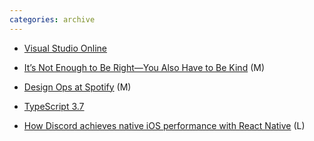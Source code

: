 ```yaml
---
categories: archive
---
```


- [Visual Studio Online](https://visualstudio.microsoft.com/services/visual-studio-online/ "https://visualstudio.microsoft.com/services/visual-studio-online/")

- [It’s Not Enough to Be Right—You Also Have to Be Kind](https://forge.medium.com/its-not-enough-to-be-right-you-also-have-to-be-kind-b8814111fe1 "https://forge.medium.com/its-not-enough-to-be-right-you-also-have-to-be-kind-b8814111fe1") (M)

- [Design Ops at Spotify](https://spotify.design/articles/2019-10-17/dialling-up-the-joy-turning-down-the-pain-design-ops-at-spotify/ "https://spotify.design/articles/2019-10-17/dialling-up-the-joy-turning-down-the-pain-design-ops-at-spotify/") (M)

- [TypeScript 3.7](https://devblogs.microsoft.com/typescript/announcing-typescript-3-7/ "https://devblogs.microsoft.com/typescript/announcing-typescript-3-7/")

- [How Discord achieves native iOS performance with React Native](https://blog.discordapp.com/how-discord-achieves-native-ios-performance-with-react-native-390c84dcd502 "https://blog.discordapp.com/how-discord-achieves-native-ios-performance-with-react-native-390c84dcd502") (L)
